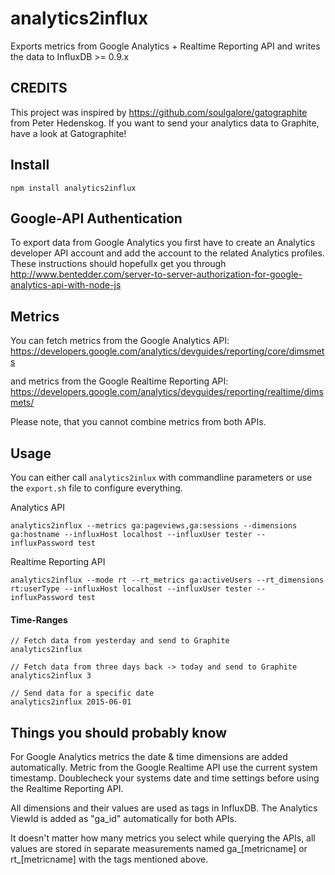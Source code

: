# analytics2influx
Exports metrics from Google Analytics + Realtime Reporting API and writes the data to InfluxDB >= 0.9.x


## CREDITS
This project was inspired by https://github.com/soulgalore/gatographite from Peter Hedenskog. If you want to send your analytics data to Graphite, have a look at Gatographite!


## Install

`npm install analytics2influx`

## Google-API Authentication

To export data from Google Analytics you first have to create an Analytics developer API account and add the account to the related Analytics profiles. These instructions 
should hopefullx get you through  http://www.bentedder.com/server-to-server-authorization-for-google-analytics-api-with-node-js


## Metrics
You can fetch metrics from the Google Analytics API: https://developers.google.com/analytics/devguides/reporting/core/dimsmets

and metrics from the Google Realtime Reporting API: https://developers.google.com/analytics/devguides/reporting/realtime/dimsmets/

Please note, that you cannot combine metrics from both APIs. 



## Usage

You can either call `analytics2inlux` with commandline parameters or use the `export.sh` file to configure everything.

Analytics API
```
analytics2influx --metrics ga:pageviews,ga:sessions --dimensions ga:hostname --influxHost localhost --influxUser tester --influxPassword test  
```

Realtime Reporting API
```
analytics2influx --mode rt --rt_metrics ga:activeUsers --rt_dimensions rt:userType --influxHost localhost --influxUser tester --influxPassword test  
```

#### Time-Ranges

```
// Fetch data from yesterday and send to Graphite
analytics2influx
```


```
// Fetch data from three days back -> today and send to Graphite
analytics2influx 3
```


```
// Send data for a specific date
analytics2influx 2015-06-01
```

## Things you should probably know

For Google Analytics metrics the date & time dimensions are added automatically. Metric from the Google Realtime API
use the current system timestamp. Doublecheck your systems date and time settings before using the Realtime Reporting API.

All dimensions and their values are used as tags in InfluxDB. The Analytics ViewId is added as "ga_id" automatically for both APIs.

It doesn't matter how many metrics you select while querying the APIs, all values are stored in separate measurements named ga_[metricname] or rt_[metricname] with the tags mentioned above.